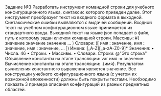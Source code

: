 Задание №3
Разработать инструмент командной строки для учебного конфигурационного
языка, синтаксис которого приведен далее. Этот инструмент преобразует текст из
входного формата в выходной. Синтаксические ошибки выявляются с выдачей
сообщений.
Входной текст на учебном конфигурационном языке принимается из
стандартного ввода. Выходной текст на языке json попадает в файл, путь к
которому задан ключом командной строки.
Массивы:
#( значение значение значение ... )
Словари:
([
 имя : значение,
 имя : значение,
 имя : значение,
 ...
])
Имена:
[_A-Z][_a-zA-Z0-9]*
Значения:
• Числа.
46
• Строки.
• Массивы.
• Словари.
Строки:
@"Это строка"
Объявление константы на этапе трансляции:
var имя := значение
Вычисление константы на этапе трансляции:
.{имя}.
Результатом вычисления константного выражения является значение.
Все конструкции учебного конфигурационного языка (с учетом их
возможной вложенности) должны быть покрыты тестами. Необходимо показать 3
примера описания конфигураций из разных предметных областей.
